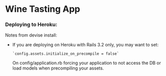 # Wine Tasting App

### Deploying to Heroku:

Notes from devise install:
 - If you are deploying on Heroku with Rails 3.2 only, you may want to set:

       `config.assets.initialize_on_precompile = false`

     On config/application.rb forcing your application to not access the DB
     or load models when precompiling your assets.
